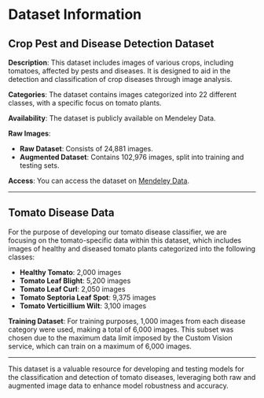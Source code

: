 # Dataset Information

## Crop Pest and Disease Detection Dataset

**Description**:
This dataset includes images of various crops, including tomatoes, affected by pests and diseases. It is designed to aid in the detection and classification of crop diseases through image analysis.

**Categories**:
The dataset contains images categorized into 22 different classes, with a specific focus on tomato plants.

**Availability**:
The dataset is publicly available on Mendeley Data.

**Raw Images**:
- **Raw Dataset**: Consists of 24,881 images.
- **Augmented Dataset**: Contains 102,976 images, split into training and testing sets.

**Access**:
You can access the dataset on [Mendeley Data](https://data.mendeley.com/datasets/bwh3zbpkpv/1).

---

## Tomato Disease Data

For the purpose of developing our tomato disease classifier, we are focusing on the tomato-specific data within this dataset, which includes images of healthy and diseased tomato plants categorized into the following classes:

- **Healthy Tomato**: 2,000 images
- **Tomato Leaf Blight**: 5,200 images
- **Tomato Leaf Curl**: 2,050 images
- **Tomato Septoria Leaf Spot**: 9,375 images
- **Tomato Verticillium Wilt**: 3,100 images

**Training Dataset**:
For training purposes, 1,000 images from each disease category were used, making a total of 6,000 images. This subset was chosen due to the maximum data limit imposed by the Custom Vision service, which can train on a maximum of 6,000 images.

---

This dataset is a valuable resource for developing and testing models for the classification and detection of tomato diseases, leveraging both raw and augmented image data to enhance model robustness and accuracy.


